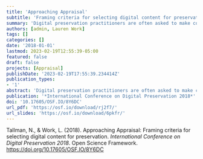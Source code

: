 ```yaml
---
title: 'Approaching Appraisal'
subtitle: 'Framing criteria for selecting digital content for preservation'
summary: 'Digital preservation practitioners are often asked to make collection and preservation decisions about content they steward; more often than not this is simply because a collection contains or is solely composed of digital content. However, traditional preservation practitioners typically do not make these same decisions in a vacuum for analog collections; they are informed and prioritized by selectors, liaisons, or curators who make decisions based on con- tent and collection priorities in concert with information provided by the preservation practitioners. In this paper, we argue that this model should not change sim- ply because the nature of the materials has changed. While digital preservation may be new to an institution, basic preservation decisions are best prioritized by the people building collections and selecting content, which is complemented by the knowledge and expertise from digital preservation practitioners. Selectors and curators are collaborative preservation partners whose roles and expertise render them best able to judge the value of the content they collect. Digital preservation practitioners have an obligation to work with selectors and curators to help them understand the ways in which technical characteristics, descriptive records, and financial impact, along with value, affect selection choices for digital content and how these choices affect a digital preservation program. Digital preservation practitioners need to provide selectors and curators with guidelines and criteria to help them make informed selection decisions for digital content.'
authors: [admin, Lauren Work]
tags: []
categories: []
date: '2018-01-01'
lastmod: 2023-02-19T12:55:39-05:00
featured: false
draft: false
projects: [Appraisal]
publishDate: '2023-02-19T17:55:39.234414Z'
publication_types:
- '1'
abstract: 'Digital preservation practitioners are often asked to make collection and preservation decisions about content they steward; more often than not this is simply because a collection contains or is solely composed of digital content. However, traditional preservation practitioners typically do not make these same decisions in a vacuum for analog collections; they are informed and prioritized by selectors, liaisons, or curators who make decisions based on con- tent and collection priorities in concert with information provided by the preservation practitioners. In this paper, we argue that this model should not change sim- ply because the nature of the materials has changed. While digital preservation may be new to an institution, basic preservation decisions are best prioritized by the people building collections and selecting content, which is complemented by the knowledge and expertise from digital preservation practitioners. Selectors and curators are collaborative preservation partners whose roles and expertise render them best able to judge the value of the content they collect. Digital preservation practitioners have an obligation to work with selectors and curators to help them understand the ways in which technical characteristics, descriptive records, and financial impact, along with value, affect selection choices for digital content and how these choices affect a digital preservation program. Digital preservation practitioners need to provide selectors and curators with guidelines and criteria to help them make informed selection decisions for digital content.'
publication: '*International Conference on Digital Preservation 2018*'
doi: '10.17605/OSF.IO/8Y6DC'
url_pdf: 'https://osf.io/download/rj2f7/'
url_slides: 'https://osf.io/download/6pkfr/'
---
```

Tallman, N., & Work, L. (2018). Approaching Appraisal: Framing criteria for selecting digital content for preservation. *International Conference on Digital Preservation 2018*. Open Science Framework. https://doi.org/10.17605/OSF.IO/8Y6DC